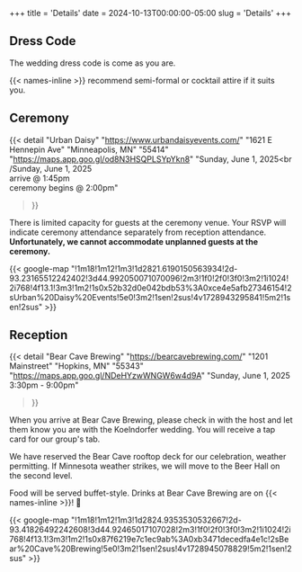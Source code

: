 +++
title = 'Details'
date = 2024-10-13T00:00:00-05:00
slug = 'Details'
+++

Dress Code
----------

The wedding dress code is come as you are.

{{< names-inline >}} recommend semi-formal or cocktail attire if it suits you.

Ceremony
--------

{{< detail
    "Urban Daisy" "https://www.urbandaisyevents.com/"
    "1621 E Hennepin Ave" "Minneapolis, MN" "55414"
    "https://maps.app.goo.gl/od8N3HSQPLSYpYkn8"
    "Sunday, June 1, 2025<br /Sunday, June 1, 2025<br />arrive @ 1:45pm<br />ceremony begins @ 2:00pm"
>}}

There is limited capacity for guests at the ceremony venue. Your RSVP will indicate ceremony attendance
separately from reception attendance. **Unfortunately, we cannot accommodate unplanned guests at the ceremony.**

{{< google-map "!1m18!1m12!1m3!1d2821.6190150563934!2d-93.23165512242402!3d44.992050071070096!2m3!1f0!2f0!3f0!3m2!1i1024!2i768!4f13.1!3m3!1m2!1s0x52b32d0e042bdb53%3A0xce4e5afb27346154!2sUrban%20Daisy%20Events!5e0!3m2!1sen!2sus!4v1728943295841!5m2!1sen!2sus" >}}

Reception
---------

{{< detail
    "Bear Cave Brewing" "https://bearcavebrewing.com/"
    "1201 Mainstreet" "Hopkins, MN" "55343"
    "https://maps.app.goo.gl/NDeHYzwWNGW6w4d9A"
    "Sunday, June 1, 2025<br />3:30pm - 9:00pm"
>}}

When you arrive at Bear Cave Brewing, please check in with the host
and let them know you are with the Koelndorfer wedding. You will
receive a tap card for our group's tab.

We have reserved the Bear Cave rooftop deck for our celebration,
weather permitting. If Minnesota weather strikes, we will move
to the Beer Hall on the second level.

Food will be served buffet-style. Drinks at Bear Cave Brewing are
on {{< names-inline >}}! 🍻

{{< google-map "!1m18!1m12!1m3!1d2824.9353530532667!2d-93.41826492242608!3d44.92465017107028!2m3!1f0!2f0!3f0!3m2!1i1024!2i768!4f13.1!3m3!1m2!1s0x87f6219e7c1ec9ab%3A0xb3471decedfa4e1c!2sBear%20Cave%20Brewing!5e0!3m2!1sen!2sus!4v1728945078829!5m2!1sen!2sus" >}}
